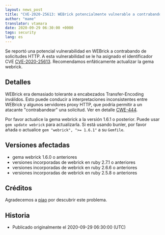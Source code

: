 ```yaml
---
layout: news_post
title: "CVE-2020-25613: WEBrick potencialmente vulnerable a contrabando de solicitudes HTTP"
author: "mame"
translator: vtamara
date: 2020-09-29 06:30:00 +0000
tags: security
lang: es
---
```


Se reportó una potencial vulnerabilidad en WEBrick a contrabando de solicitudes
HTTP.  A esta vulnerabilidad se le ha asignado el identificador CVE
[CVE-2020-25613](https://cve.mitre.org/cgi-bin/cvename.cgi?name=CVE-2020-25613).
Recomendamos enfáticamente actualizar la gema webrick.

## Detalles

WEBrick era demasiado tolerante a encabezados Transfer-Encoding inválidos. 
Esto puede conducir a interpretaciones inconsistentes entre WEBrick y algunos 
servidores proxy HTTP, que podría permitir a un atacante "contrabandear" una 
solicitud.  Ver en detalle 
[CWE-444](https://cwe.mitre.org/data/definitions/444.html).

Por favor actualice la gema webrick a la versión 1.6.1 o posterior.
Puede usar `gem update webrick` para actualizarla. Si está usando
bunler, por favor añada o actualice `gem "webrick", ">= 1.6.1"` a su
`Gemfile`.

## Versiones afectadas

* gema webrick 1.6.0 o anteriores
* versiones incorporadas de webrick en ruby 2.7.1 o anteriores
* versiones incorporadas de webrick en ruby 2.6.6 o anteriores
* versiones incorporadas de webrick en ruby 2.5.8 o anteriores

## Créditos

Agradecemos a [piao](https://hackerone.com/piao) por descubrir este problema.

## Historia

* Publicado originalmente el 2020-09-29 06:30:00 (UTC)
